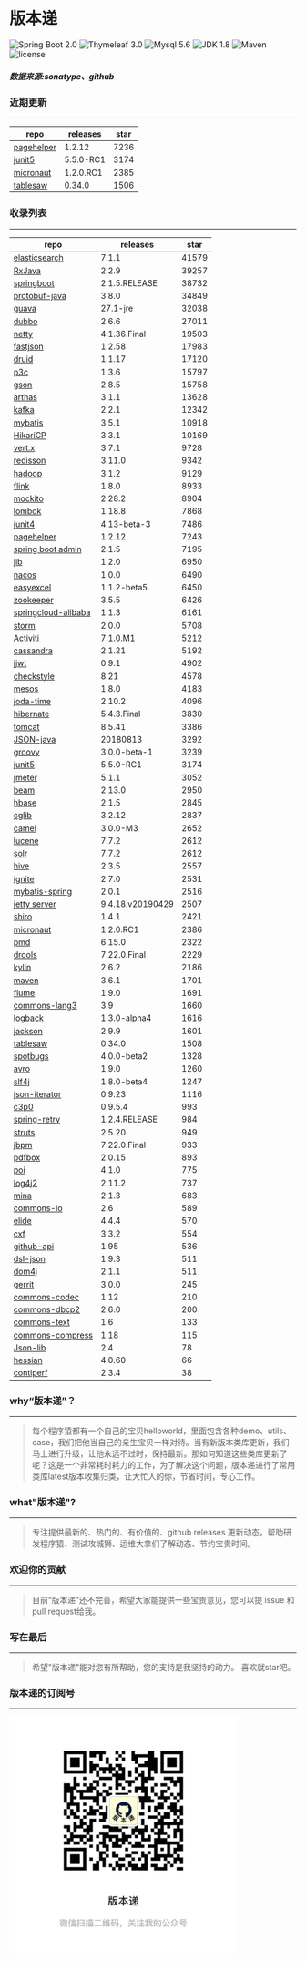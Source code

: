 # 版本递
![Spring Boot 2.0](https://img.shields.io/badge/Spring%20Boot-2.0-brightgreen.svg)
![Thymeleaf 3.0](https://img.shields.io/badge/Thymeleaf-3.0-yellow.svg)
![Mysql 5.6](https://img.shields.io/badge/Mysql-5.6-blue.svg)
![JDK 1.8](https://img.shields.io/badge/JDK-1.8-brightgreen.svg)
![Maven](https://img.shields.io/badge/Maven-3.5.0-yellowgreen.svg)
![license](https://img.shields.io/badge/license-Apache%202-blue.svg)
##### 数据来源:sonatype、github

### 近期更新
---
repo | releases | star
---|---|---
[pagehelper](https://github.com/pagehelper/Mybatis-PageHelper) | 1.2.12 | 7236
[junit5](https://github.com/junit-team/junit5) | 5.5.0-RC1 | 3174
[micronaut](https://github.com/micronaut-projects/micronaut-core) | 1.2.0.RC1 | 2385
[tablesaw](https://github.com/jtablesaw/tablesaw) | 0.34.0 | 1506

### 收录列表
---
repo | releases | star
---|---|---
[elasticsearch](https://github.com/elastic/elasticsearch) | 7.1.1 | 41579 
[RxJava](https://github.com/ReactiveX/RxJava) | 2.2.9 | 39257 
[springboot](https://github.com/spring-projects/spring-boot) | 2.1.5.RELEASE | 38732 
[protobuf-java](https://github.com/protocolbuffers/protobuf) | 3.8.0 | 34849 
[guava](https://github.com/google/guava) | 27.1-jre | 32038 
[dubbo](https://github.com/apache/incubator-dubbo) | 2.6.6 | 27011 
[netty](https://github.com/netty/netty) | 4.1.36.Final | 19503 
[fastjson](https://github.com/alibaba/fastjson) | 1.2.58 | 17983 
[druid](https://github.com/alibaba/druid) | 1.1.17 | 17120 
[p3c](https://github.com/alibaba/p3c) | 1.3.6 | 15797 
[gson](https://github.com/google/gson) | 2.8.5 | 15758 
[arthas](https://github.com/alibaba/arthas) | 3.1.1 | 13628 
[kafka](https://github.com/apache/kafka) | 2.2.1 | 12342 
[mybatis](https://github.com/mybatis/mybatis-3) | 3.5.1 | 10918 
[HikariCP](https://github.com/brettwooldridge/HikariCP) | 3.3.1 | 10169 
[vert.x](https://github.com/eclipse-vertx/vert.x) | 3.7.1 | 9728 
[redisson](https://github.com/redisson/redisson) | 3.11.0 | 9342 
[hadoop](https://github.com/apache/hadoop) | 3.1.2 | 9129 
[flink](https://github.com/apache/flink) | 1.8.0 | 8933 
[mockito](https://github.com/mockito/mockito) | 2.28.2 | 8904 
[lombok](https://github.com/rzwitserloot/lombok) | 1.18.8 | 7868 
[junit4](https://github.com/junit-team/junit4) | 4.13-beta-3 | 7486 
[pagehelper](https://github.com/pagehelper/Mybatis-PageHelper) | 1.2.12 | 7243 
[spring boot admin](https://github.com/codecentric/spring-boot-admin) | 2.1.5 | 7195 
[jib](https://github.com/GoogleContainerTools/jib) | 1.2.0 | 6950 
[nacos](https://github.com/alibaba/nacos) | 1.0.0 | 6490 
[easyexcel](https://github.com/alibaba/easyexcel) | 1.1.2-beta5 | 6450 
[zookeeper](https://github.com/apache/zookeeper) | 3.5.5 | 6426 
[springcloud-alibaba](https://github.com/spring-cloud-incubator/spring-cloud-alibaba) | 1.1.3 | 6161 
[storm](https://github.com/apache/storm) | 2.0.0 | 5708 
[Activiti](https://github.com/Activiti/Activiti) | 7.1.0.M1 | 5212 
[cassandra](https://github.com/apache/cassandra) | 2.1.21 | 5192 
[jjwt](https://github.com/jwtk/jjwt) | 0.9.1 | 4902 
[checkstyle](https://github.com/checkstyle/checkstyle) | 8.21 | 4578 
[mesos](https://github.com/apache/mesos) | 1.8.0 | 4183 
[joda-time](https://github.com/JodaOrg/joda-time) | 2.10.2 | 4096 
[hibernate](https://github.com/hibernate/hibernate-orm) | 5.4.3.Final | 3830 
[tomcat](https://github.com/apache/tomcat) | 8.5.41 | 3386 
[JSON-java](https://github.com/stleary/JSON-java) | 20180813 | 3292 
[groovy](https://github.com/apache/groovy) | 3.0.0-beta-1 | 3239 
[junit5](https://github.com/junit-team/junit5) | 5.5.0-RC1 | 3174 
[jmeter](https://github.com/apache/jmeter) | 5.1.1 | 3052 
[beam](https://github.com/apache/beam) | 2.13.0 | 2950 
[hbase](https://github.com/apache/hbase) | 2.1.5 | 2845 
[cglib](https://github.com/cglib/cglib) | 3.2.12 | 2837 
[camel](https://github.com/apache/camel) | 3.0.0-M3 | 2652 
[lucene](https://github.com/apache/lucene-solr) | 7.7.2 | 2612 
[solr](https://github.com/apache/lucene-solr) | 7.7.2 | 2612 
[hive](https://github.com/apache/hive) | 2.3.5 | 2557 
[ignite](https://github.com/apache/ignite) | 2.7.0 | 2531 
[mybatis-spring](https://github.com/mybatis/spring-boot-starter) | 2.0.1 | 2516 
[jetty server](https://github.com/eclipse/jetty.project) | 9.4.18.v20190429 | 2507 
[shiro](https://github.com/apache/shiro) | 1.4.1 | 2421 
[micronaut](https://github.com/micronaut-projects/micronaut-core) | 1.2.0.RC1 | 2386 
[pmd](https://github.com/pmd/pmd) | 6.15.0 | 2322 
[drools](https://github.com/kiegroup/drools) | 7.22.0.Final | 2229 
[kylin](https://github.com/apache/kylin) | 2.6.2 | 2186 
[maven](https://github.com/apache/maven) | 3.6.1 | 1701 
[flume](https://github.com/apache/flume) | 1.9.0 | 1691 
[commons-lang3](https://github.com/apache/commons-lang) | 3.9 | 1660 
[logback](https://github.com/qos-ch/logback) | 1.3.0-alpha4 | 1616 
[jackson](https://github.com/FasterXML/jackson-core) | 2.9.9 | 1601 
[tablesaw](https://github.com/jtablesaw/tablesaw) | 0.34.0 | 1508 
[spotbugs](https://github.com/spotbugs/spotbugs) | 4.0.0-beta2 | 1328 
[avro](https://github.com/apache/avro) | 1.9.0 | 1260 
[slf4j](https://github.com/qos-ch/slf4j) | 1.8.0-beta4 | 1247 
[json-iterator](https://github.com/json-iterator/java) | 0.9.23 | 1116 
[c3p0](https://github.com/swaldman/c3p0) | 0.9.5.4 | 993 
[spring-retry](https://github.com/spring-projects/spring-retry) | 1.2.4.RELEASE | 984 
[struts](https://github.com/apache/struts) | 2.5.20 | 949 
[jbpm](https://github.com/kiegroup/jbpm) | 7.22.0.Final | 933 
[pdfbox](https://github.com/apache/pdfbox) | 2.0.15 | 893 
[poi](https://github.com/apache/poi) | 4.1.0 | 775 
[log4j2](https://github.com/apache/logging-log4j2) | 2.11.2 | 737 
[mina](https://github.com/apache/mina) | 2.1.3 | 683 
[commons-io](https://github.com/apache/commons-io) | 2.6 | 589 
[elide](https://github.com/yahoo/elide) | 4.4.4 | 570 
[cxf](https://github.com/apache/cxf) | 3.3.2 | 554 
[github-api](https://github.com/kohsuke/github-api) | 1.95 | 536 
[dsl-json](https://github.com/ngs-doo/dsl-json) | 1.9.3 | 511 
[dom4j](https://github.com/dom4j/dom4j) | 2.1.1 | 511 
[gerrit](https://github.com/GerritCodeReview/gerrit) | 3.0.0 | 245 
[commons-codec](https://github.com/apache/commons-codec) | 1.12 | 210 
[commons-dbcp2](https://github.com/apache/commons-dbcp) | 2.6.0 | 200 
[commons-text](https://github.com/apache/commons-text) | 1.6 | 133 
[commons-compress](https://github.com/apache/commons-compress) | 1.18 | 115 
[Json-lib](https://github.com/aalmiray/Json-lib) | 2.4 | 78 
[hessian](https://github.com/ebourg/hessian) | 4.0.60 | 66 
[contiperf](https://github.com/lucaspouzac/contiperf) | 2.3.4 | 38 

### why“版本递”？
--- 
>每个程序猿都有一个自己的宝贝helloworld，里面包含各种demo、utils、case，我们把他当自己的亲生宝贝一样对待。当有新版本类库更新，我们马上进行升级，让他永远不过时，保持最新。那如何知道这些类库更新了呢？这是一个非常耗时耗力的工作，为了解决这个问题，版本递进行了常用类库latest版本收集归类，让大忙人的你，节省时间，专心工作。


### what"版本递"?
---
> 专注提供最新的、热门的、有价值的、github releases 更新动态，帮助研发程序猿、测试攻城狮、运维大拿们了解动态、节约宝贵时间。

### 欢迎你的贡献
---
> 目前“版本递”还不完善，希望大家能提供一些宝贵意见，您可以提 issue 和 pull request给我。


### 写在最后
---
> 希望"版本递"能对您有所帮助，您的支持是我坚持的动力。
> 喜欢就star吧。

### 版本递的订阅号
---
<img src="https://github.com/jartisan2001/latest/blob/master/Image.jpg" width="400" hegiht="400" align=left />